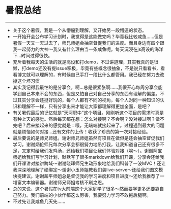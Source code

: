 ﻿# 暑假总结



---

- 关于这个暑假，我是一个从懵逼到理解，又开始另一段懵逼的状态。
- 一开始开会公布学习计划时，我觉得是这能做完吗？毕竟我比较咸鱼……但是暑假一天又一天过去了，师兄师姐会抽空督促我们的进度。而且身边有四个跟我一起努力的大神～我又有什么理由当一条咸鱼呢。每天沉浸在js高设的海洋下…时间过得很快。
- 充斥着我每天的生活的就是高设和打demo，不过讲道理，其实我真的是很懒，打demo还没有提issue积极，毕竟有些概念很抽象，不是说只看看书，看看博文就可以理解的，有时候自己手打一段比什么都管用。我已经在努力去改掉这个坏习惯
- 其实我记得我最怕的是分享会，啊…总是很紧张啊……我很开心每周分享会能学到自己本来不会的东西，但是又怕自己对自己分享的东西有理解的偏差。不过其实分享会还挺好玩的，每个人都有不同的视角，每个人对同一种知识的认识和理解不一样，只有分享出来才能让大家都理解得更加全面，是吧？
- 有关暑假最后的记忆就是“天河职中”这个项目。刚刚听这个项目的需求时真是有种上天的感觉。然后每天都在想：怎么对接啊？不会啊？没对接过啊？做不完吧？后来接起来的感觉就是：哦，无端端就接起来了。过程遇到最大的问题就是烦恼如何对接…还有文件的上传！收获了珍贵的第一次对接经验。
- 最后要说的是师兄师姐。谢谢师兄师姐虽然有项目在做但是还会抽空督促我们学习。谢谢炳伦师兄每次分享会都很努力地吊打我，让我知道自己还有很多不足，又定时给我们发鸡汤，还给我们项目让我们体验对接（唉～）。谢谢阿宝师姐给我们写学习计划，默默写了很多markdown给我们开课，分享会还给我们开课讲对接讲跨域～谢谢晓晖师兄生动形象地给我们科普了一波MVC！还让我深深地理解了硬绑定～谢谢小玉师姐教我们装live-serve～还给我们图文模块提建议。谢谢超平师姐总是督促我的学习进度和项目进度～还给我推荐了一堆富文本编辑器。谢谢师兄师姐考核不刷之恩。
- 总的来说，这个暑假在tv大前端这个大家庭学了很多～然而要学更多还要靠自己努力。我们前端的小伙伴都这么厉害，我要努力学习不敢拖后腿啊。
- 不过先让我咸鱼几天先……





